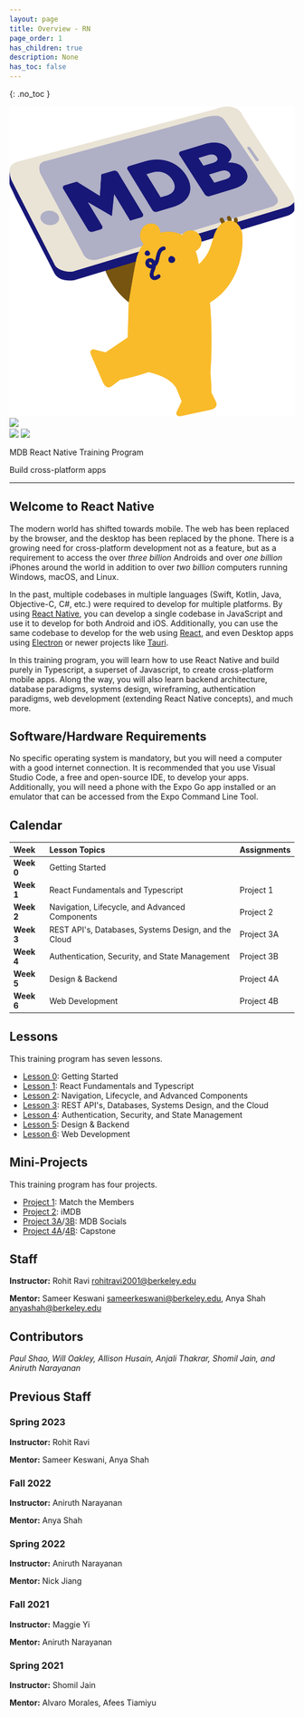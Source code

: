 ```yaml
---
layout: page
title: Overview - RN
page_order: 1
has_children: true
description: None
has_toc: false
---
```

{: .no_toc }
<style>
    
</style>
<div class="banner-images-container">
<img 
    src="/assets/images/mdb-logo.png"
    class="inline-centered-image"
/>
<img 
    src="https://upload.wikimedia.org/wikipedia/commons/thumb/a/a7/React-icon.svg/1200px-React-icon.svg.png"
    class="inline-centered-image"
/>
</div>
<div class="banner-images-container">
<img 
    src="https://source.android.com/setup/images/Android_symbol_green_RGB.svg"
    class="inline-centered-image"
    style="height: 75px !important"
/>
<img 
    src="https://upload.wikimedia.org/wikipedia/commons/thumb/c/ca/IOS_logo.svg/2048px-IOS_logo.svg.png"
    class="inline-centered-image"
    style="height: 75px !important"
/>
</div>
<div class="page-title-container">
    <p class="page-title">MDB React Native Training Program</p>
    <p class="page-title-desc">Build cross-platform apps</p>
</div>

---

## Welcome to React Native

The modern world has shifted towards mobile. The web has been replaced by the browser, and the desktop has been replaced by the phone. There is a growing need for cross-platform development not as a feature, but as a requirement to access the over _three billion_ Androids and over _one billion_ iPhones around the world in addition to over _two billion_ computers running Windows, macOS, and Linux.

In the past, multiple codebases in multiple languages (Swift, Kotlin, Java, Objective-C, C#, etc.) were required to develop for multiple platforms. By using [React Native](https://reactnative.dev/), you can develop a single codebase in JavaScript and use it to develop for both Android and iOS. Additionally, you can use the same codebase to develop for the web using [React](https://reactjs.org/), and even Desktop apps using [Electron](https://www.electronjs.org/) or newer projects like [Tauri](https://tauri.app/).

In this training program, you will learn how to use React Native and build purely in Typescript, a superset of Javascript, to create cross-platform mobile apps. Along the way, you will also learn backend architecture, database paradigms, systems design, wireframing, authentication paradigms, web development (extending React Native concepts), and much more.

## Software/Hardware Requirements

No specific operating system is mandatory, but you will need a computer with a good internet connection. It is recommended that you use Visual Studio Code, a free and open-source IDE, to develop your apps. Additionally, you will need a phone with the Expo Go app installed or an emulator that can be accessed from the Expo Command Line Tool.

## Calendar

| Week | Lesson Topics | Assignments |
| :---- | :----------------- | :---- |
| **Week 0** | Getting Started ||
| **Week 1** | React Fundamentals and Typescript | Project 1 |
| **Week 2** | Navigation, Lifecycle, and Advanced Components | Project 2 |
| **Week 3** | REST API's, Databases, Systems Design, and the Cloud | Project 3A |
| **Week 4** | Authentication, Security, and State Management | Project 3B |
| **Week 5** | Design & Backend | Project 4A |
| **Week 6** | Web Development | Project 4B |

## Lessons

This training program has seven lessons.

- [Lesson 0](/react-native/lessons/0/): Getting Started
- [Lesson 1](/react-native/lessons/1/): React Fundamentals and Typescript
- [Lesson 2](/react-native/lessons/2/): Navigation, Lifecycle, and Advanced Components
- [Lesson 3](/react-native/lessons/3/): REST API's, Databases, Systems Design, and the Cloud
- [Lesson 4](/react-native/lessons/4/): Authentication, Security, and State Management
- [Lesson 5](/react-native/lessons/5): Design & Backend
- [Lesson 6](/react-native/lessons/6): Web Development

## Mini-Projects

This training program has four projects.
- [Project 1](/react-native/projects/match-the-members/): Match the Members
- [Project 2](/react-native/projects/imdb/): iMDB
- [Project 3A](/react-native/projects/mdb-socials-part-a/)/[3B](/react-native/projects/mdb-socials-part-b/): MDB Socials
- [Project 4A](/react-native/projects/capstone-part-a/)/[4B](/react-native/projects/capstone-part-b/): Capstone

## Staff

**Instructor:** Rohit Ravi [rohitravi2001@berkeley.edu](mailto:rohitravi2001@berkeley.edu)

**Mentor:** Sameer Keswani [sameerkeswani@berkeley.edu](mailto:sameerkeswani@berkeley.edu), Anya Shah [anyashah@berkeley.edu](mailto:anyashah@berkeley.edu)

## Contributors

*Paul Shao, Will Oakley, Allison Husain, Anjali Thakrar, Shomil Jain, and Aniruth Narayanan*

## Previous Staff

### Spring 2023

**Instructor:** Rohit Ravi

**Mentor:** Sameer Keswani, Anya Shah

### Fall 2022

**Instructor:** Aniruth Narayanan

**Mentor:** Anya Shah

### Spring 2022

**Instructor:** Aniruth Narayanan

**Mentor:** Nick Jiang

### Fall 2021

**Instructor:** Maggie Yi

**Mentor:** Aniruth Narayanan

### Spring 2021

**Instructor:** Shomil Jain

**Mentor:** Alvaro Morales, Afees Tiamiyu


